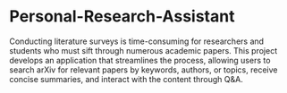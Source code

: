 # Personal-Research-Assistant
Conducting literature surveys is time-consuming for researchers and students who must sift through numerous academic papers. This project develops an application that streamlines the process, allowing users to search arXiv for relevant papers by keywords, authors, or topics, receive concise summaries, and interact with the content through Q&amp;A.

